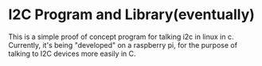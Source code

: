 # I2C Program and Library(eventually)

This is a simple proof of concept program for talking i2c in linux in c.
Currently, it's being "developed" on a raspberry pi, for the purpose of talking to
I2C devices more easily in C.

